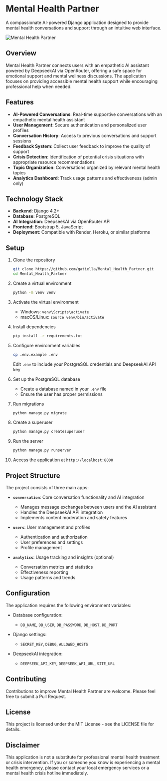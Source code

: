 # Mental Health Partner

A compassionate AI-powered Django application designed to provide mental health conversations and support through an intuitive web interface.

![Mental Health Partner](https://github.com/gatiella/Mental_Health_Partner/raw/main/static/images/logo.png)

## Overview

Mental Health Partner connects users with an empathetic AI assistant powered by DeepseekAI via OpenRouter, offering a safe space for emotional support and mental wellness discussions. The application focuses on providing accessible mental health support while encouraging professional help when needed.

## Features

- **AI-Powered Conversations**: Real-time supportive conversations with an empathetic mental health assistant
- **User Management**: Secure authentication and personalized user profiles
- **Conversation History**: Access to previous conversations and support sessions
- **Feedback System**: Collect user feedback to improve the quality of support
- **Crisis Detection**: Identification of potential crisis situations with appropriate resource recommendations
- **Topic Organization**: Conversations organized by relevant mental health topics
- **Analytics Dashboard**: Track usage patterns and effectiveness (admin only)

## Technology Stack

- **Backend**: Django 4.2+
- **Database**: PostgreSQL
- **AI Integration**: DeepseekAI via OpenRouter API
- **Frontend**: Bootstrap 5, JavaScript
- **Deployment**: Compatible with Render, Heroku, or similar platforms

## Setup

1. Clone the repository
   ```bash
   git clone https://github.com/gatiella/Mental_Health_Partner.git
   cd Mental_Health_Partner
   ```

2. Create a virtual environment
   ```bash
   python -m venv venv
   ```

3. Activate the virtual environment
   - Windows: `venv\Scripts\activate`
   - macOS/Linux: `source venv/bin/activate`

4. Install dependencies
   ```bash
   pip install -r requirements.txt
   ```

5. Configure environment variables
   ```bash
   cp .env.example .env
   ```
   Edit `.env` to include your PostgreSQL credentials and DeepseekAI API key

6. Set up the PostgreSQL database
   - Create a database named in your `.env` file
   - Ensure the user has proper permissions

7. Run migrations
   ```bash
   python manage.py migrate
   ```

8. Create a superuser
   ```bash
   python manage.py createsuperuser
   ```

9. Run the server
   ```bash
   python manage.py runserver
   ```

10. Access the application at `http://localhost:8000`

## Project Structure

The project consists of three main apps:

- **`conversation`**: Core conversation functionality and AI integration
  - Manages message exchanges between users and the AI assistant
  - Handles the DeepseekAI API integration
  - Implements content moderation and safety features

- **`users`**: User management and profiles
  - Authentication and authorization
  - User preferences and settings
  - Profile management

- **`analytics`**: Usage tracking and insights (optional)
  - Conversation metrics and statistics
  - Effectiveness reporting
  - Usage patterns and trends

## Configuration

The application requires the following environment variables:

- Database configuration:
  - `DB_NAME`, `DB_USER`, `DB_PASSWORD`, `DB_HOST`, `DB_PORT`
  
- Django settings:
  - `SECRET_KEY`, `DEBUG`, `ALLOWED_HOSTS`
  
- DeepseekAI integration:
  - `DEEPSEEK_API_KEY`, `DEEPSEEK_API_URL`, `SITE_URL`

## Contributing

Contributions to improve Mental Health Partner are welcome. Please feel free to submit a Pull Request.

## License

This project is licensed under the MIT License - see the LICENSE file for details.

## Disclaimer

This application is not a substitute for professional mental health treatment or crisis intervention. If you or someone you know is experiencing a mental health emergency, please contact your local emergency services or a mental health crisis hotline immediately.
